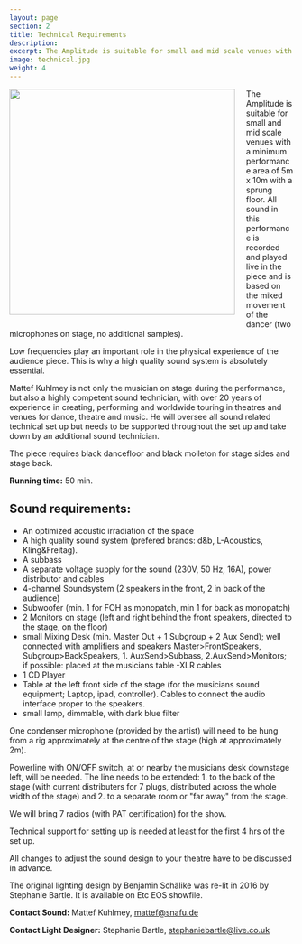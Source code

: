 ```yaml
---
layout: page
section: 2
title: Technical Requirements
description:
excerpt: The Amplitude is suitable for small and mid scale venues with a minimum performance area of 5m x 10m with a sprung floor. All sound in this performance is recorded and played live in the piece and is based on the miked movement of the dancer.
image: technical.jpg
weight: 4
---
```

<a href="{{ site.url }}/assets/TheAmplitudeGenericLightingPlan.pdf"><img style="float: left; margin-left: 0px; margin-right: 20px; margin-bottom: 10px;" width="400px" src="../images/soundandlightplan.png"></a>
The Amplitude is suitable for small and mid scale venues with a minimum performance area of 5m x 10m with a sprung floor.
All sound in this performance is recorded and played live in the piece and is based on the miked movement of the dancer (two microphones on stage, no additional samples).

Low frequencies play an important role in the physical experience of the audience piece. This is why a high quality sound system is absolutely essential.

Mattef Kuhlmey is not only the musician on stage during the performance, but also a highly competent sound technician, with over 20 years of experience in creating, performing and worldwide touring in theatres and venues for dance, theatre and music. He will oversee all sound related technical set up but needs to be supported throughout the set up and take down by an additional sound technician.

The piece requires black dancefloor and black molleton for stage sides and stage back.

**Running time:**  50 min.


## Sound requirements:

 - An optimized acoustic irradiation of the space
 - A high quality sound system (prefered brands: d&b, L-Acoustics, Kling&Freitag).
 - A subbass
 - A separate voltage supply for the sound (230V, 50 Hz, 16A), power distributor and cables
 - 4-channel Soundsystem (2 speakers in the front, 2 in back of the audience)
 - Subwoofer (min. 1 for FOH as monopatch, min 1 for back as monopatch)
 - 2 Monitors on stage (left and right behind the front speakers, directed to the stage, on the floor)
 - small Mixing Desk (min. Master Out + 1 Subgroup + 2 Aux Send);  well connected with amplifiers and speakers Master>FrontSpeakers, Subgroup>BackSpeakers, 1. AuxSend>Subbass, 2.AuxSend>Monitors; if possible: placed at the musicians table
 -XLR cables
 - 1 CD Player
 - Table at the left front side of the stage (for the musicians sound equipment; Laptop, ipad, controller). Cables to connect the audio interface proper to the speakers.
 - small lamp, dimmable, with dark blue filter

One condenser microphone (provided by the artist) will need to be hung from a rig approximately at the centre of the stage (high at approximately 2m).

Powerline with ON/OFF switch, at or nearby the musicians desk downstage left, will be needed. The line needs to be extended: 1. to the back of the stage (with current distributers for 7 plugs, distributed across the whole width of the stage) and 2. to a separate room or "far away" from the stage.

We will bring 7 radios (with PAT certification) for the show.

Technical support for setting up is needed at least for the first 4 hrs of the set up.

All changes to adjust the sound design to your theatre have to be discussed in advance.

The original lighting design by Benjamin Schälike was re-lit in 2016 by Stephanie Bartle. It is available on Etc EOS showfile.

**Contact Sound:** Mattef Kuhlmey, <a href="mailto:mattef@snafu.de">mattef@snafu.de</a>

**Contact Light Designer:** Stephanie Bartle, <a href="mailto:stephaniebartle@live.co.uk">stephaniebartle@live.co.uk</a>
